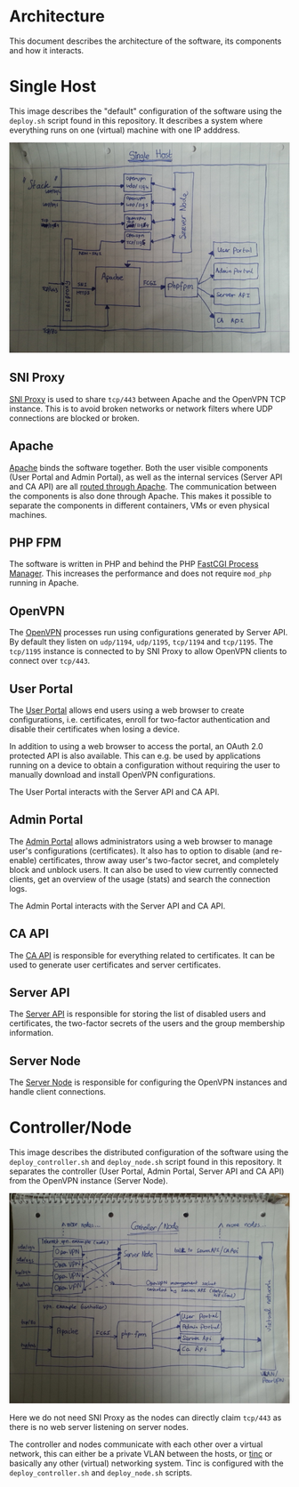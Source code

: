 # Architecture

This document describes the architecture of the software, its components and
how it interacts.

# Single Host

This image describes the "default" configuration of the software using the 
`deploy.sh` script found in this repository. It describes a system where 
everything runs on one (virtual) machine with one IP adddress.

![Stack](img/stack.jpg)

## SNI Proxy

[SNI Proxy](https://github.com/dlundquist/sniproxy) is used to share `tcp/443` 
between Apache and the OpenVPN TCP instance. This is to avoid broken networks
or network filters where UDP connections are blocked or broken.

## Apache

[Apache](https://httpd.apache.org/) binds the software together. Both the user 
visible components (User Portal and Admin Portal), as well as the internal 
services (Server API and CA API) are all 
[routed through Apache](resources/vpn.example.conf). The communication between 
the components is also done through Apache. This makes it possible to separate 
the components in different containers, VMs or even physical machines.

## PHP FPM

The software is written in PHP and behind the PHP 
[FastCGI Process Manager](https://secure.php.net/manual/en/install.fpm.php). 
This increases the performance and does not require `mod_php` running in 
Apache.

## OpenVPN

The [OpenVPN](https://openvpn.net) processes run using configurations 
generated by Server API. By default they listen on `udp/1194`, `udp/1195`, 
`tcp/1194` and `tcp/1195`. The `tcp/1195` instance is connected to by SNI Proxy
to allow OpenVPN clients to connect over `tcp/443`.

## User Portal

The [User Portal](https://github.com/eduvpn/vpn-user-portal) allows end users 
using a web browser to create configurations, i.e. certificates, enroll for 
two-factor authentication and disable their certificates when losing a device. 

In addition to using a web browser to access the portal, an OAuth 2.0 protected
API is also available. This can e.g. be used by applications running on a 
device to obtain a configuration without requiring the user to manually 
download and install OpenVPN configurations.

The User Portal interacts with the Server API and CA API.

## Admin Portal

The [Admin Portal](https://github.com/eduvpn/vpn-admin-portal) allows 
administrators using a web browser to manage user's configurations 
(certificates). It also has to option to disable (and re-enable) certificates, 
throw away user's two-factor secret, and completely block and unblock users. It 
can also be used to view currently connected clients, get an overview of the 
usage (stats) and search the connection logs.

The Admin Portal interacts with the Server API and CA API.

## CA API

The [CA API](https://github.com/eduvpn/vpn-ca-api) is responsible for 
everything related to certificates. It can be used to generate user 
certificates and server certificates.

## Server API

The [Server API](https://github.com/eduvpn/vpn-server-api) is responsible for 
storing the list of disabled users and certificates, the two-factor secrets of
the users and the group membership information.

## Server Node

The [Server Node](https://github.com/eduvpn/vpn-server-node) is responsible for 
configuring the OpenVPN instances and handle client connections.

# Controller/Node

This image describes the distributed configuration of the software using the 
`deploy_controller.sh` and `deploy_node.sh` script found in this repository. It
separates the controller (User Portal, Admin Portal, Server API and CA API) 
from the OpenVPN instance (Server Node).

![Stack](img/stack_controller_nodes.jpg)

Here we do not need SNI Proxy as the nodes can directly claim `tcp/443` as 
there is no web server listening on server nodes.

The controller and nodes communicate with each other over a virtual network,
this can either be a private VLAN between the hosts, or 
[tinc](https://tinc-vpn.org/) or basically any other (virtual) networking 
system. Tinc is configured with the `deploy_controller.sh` and 
`deploy_node.sh` scripts.
